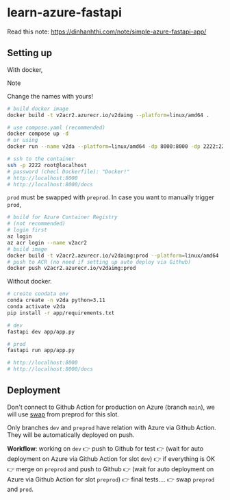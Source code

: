 # learn-azure-fastapi

Read this note: https://dinhanhthi.com/note/simple-azure-fastapi-app/

## Setting up

With docker,

> [!NOTE]
> Change the names with yours!

```bash
# build docker image
docker build -t v2acr2.azurecr.io/v2daimg --platform=linux/amd64 .

# use compose.yaml (recommended)
docker compose up -d
# or using
docker run --name v2da --platform=linux/amd64 -dp 8000:8000 -dp 2222:2222 -v ./app:/app v2acr2.azurecr.io/v2daimg

# ssh to the container
ssh -p 2222 root@localhost
# password (checl Dockerfile): "Docker!"
# http://localhost:8000
# http://localhost:8000/docs
```

`prod` must be swapped with `preprod`. In case you want to manually trigger `prod`,

```bash
# build for Azure Container Registry
# (not recommended)
# login first
az login
az acr login --name v2acr2
# build image
docker build -t v2acr2.azurecr.io/v2daimg:prod --platform=linux/amd64 .
# push to ACR (no need if setting up auto deploy via Github)
docker push v2acr2.azurecr.io/v2daimg:prod
```

Without docker.

```bash
# create condata env
conda create -n v2da python=3.11
conda activate v2da
pip install -r app/requirements.txt

# dev
fastapi dev app/app.py

# prod
fastapi run app/app.py

# http://localhost:8000
# http://localhost:8000/docs
```

## Deployment

Don't connect to Github Action for production on Azure (branch `main`), we will use [swap](https://learn.microsoft.com/en-us/azure/app-service/deploy-staging-slots?tabs=portal#swap-two-slots) from preprod for this slot.

Only branches `dev` and `preprod` have relation with Azure via Github Action. They will be automatically deployed on push.

**Workflow**: working on `dev` 👉 push to Github for test 👉 (wait for auto deployment on Azure via Github Action for slot `dev`) 👉 if everything is OK 👉 merge on `preprod` and push to Github 👉 (wait for auto deployment on Azure via Github Action for slot `preprod`) 👉 final tests.... 👉 swap `preprod` and `prod`.